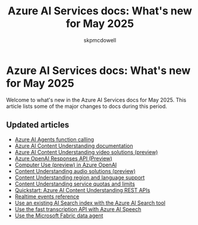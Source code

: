 ﻿---
title: "Azure AI Services docs: What's new for May 2025"
description: "What's new in the Azure AI Services docs for May 2025."
ms.author: smcdowell
author: skpmcdowell
ms.topic: whats-new
ms.subject: ai-services
ms.custom: May-2025
ms.date: 06/02/2025
---

# Azure AI Services docs: What's new for May 2025

Welcome to what's new in the Azure AI Services docs for May 2025. This article lists some of the major changes to docs during this period.

## Updated articles

- [Azure AI Agents function calling](../ai-services/agents/how-to/tools/function-calling.md)
- [Azure AI Content Understanding documentation](../ai-services/content-understanding/index.yml)
- [Azure AI Content Understanding video solutions (preview)](../ai-services/content-understanding/video/overview.md)
- [Azure OpenAI Responses API (Preview)](../ai-foundry/openai/how-to/responses.md)
- [Computer Use (preview) in Azure OpenAI](../ai-foundry/openai/how-to/computer-use.md) 
- [Content Understanding audio solutions (preview)](../ai-services/content-understanding/audio/overview.md) 
- [Content Understanding region and language support](../ai-services/content-understanding/language-region-support.md) 
- [Content Understanding service quotas and limits](../ai-services/content-understanding/service-limits.md)
- [Quickstart: Azure AI Content Understanding REST APIs](../ai-services/content-understanding/quickstart/use-rest-api.md)
- [Realtime events reference](../ai-foundry/openai/realtime-audio-reference.md)
- [Use an existing AI Search index with the Azure AI Search tool](../ai-services/agents/how-to/tools/azure-ai-search.md)
- [Use the fast transcription API with Azure AI Speech](../ai-services/speech-service/fast-transcription-create.md) 
- [Use the Microsoft Fabric data agent](../ai-services/agents/how-to/tools/fabric.md)